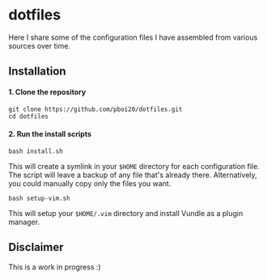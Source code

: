 dotfiles
========

Here I share some of the configuration files I have assembled from various sources over time.


Installation
------------

#### 1. Clone the repository

```
git clone https://github.com/pboi20/dotfiles.git
cd dotfiles
```


#### 2. Run the install scripts

```
bash install.sh
```

This will create a symlink in your `$HOME` directory for each configuration file. The script will leave a backup of any file that's already there. Alternatively, you could manually copy only the files you want.


```
bash setup-vim.sh
```

This will setup your `$HOME/.vim` directory and install Vundle as a plugin manager.


Disclaimer
----------

This is a work in progress :)
